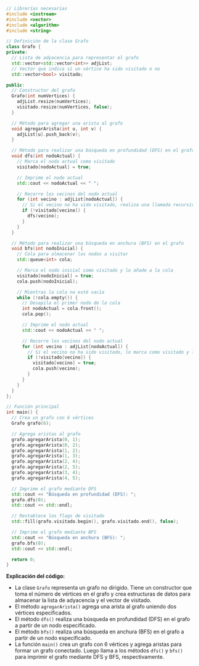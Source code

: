 ```c++
// Librerías necesarias
#include <iostream>
#include <vector>
#include <algorithm>
#include <string>

// Definición de la clase Grafo
class Grafo {
private:
  // Lista de adyacencia para representar el grafo
  std::vector<std::vector<int>> adjList;
  // Vector que indica si un vértice ha sido visitado o no
  std::vector<bool> visitado;

public:
  // Constructor del grafo
  Grafo(int numVertices) {
    adjList.resize(numVertices);
    visitado.resize(numVertices, false);
  }

  // Método para agregar una arista al grafo
  void agregarArista(int u, int v) {
    adjList[u].push_back(v);
  }

  // Método para realizar una búsqueda en profundidad (DFS) en el grafo
  void dfs(int nodoActual) {
    // Marca el nodo actual como visitado
    visitado[nodoActual] = true;

    // Imprime el nodo actual
    std::cout << nodoActual << " ";

    // Recorre los vecinos del nodo actual
    for (int vecino : adjList[nodoActual]) {
      // Si el vecino no ha sido visitado, realiza una llamada recursiva a dfs()
      if (!visitado[vecino]) {
        dfs(vecino);
      }
    }
  }

  // Método para realizar una búsqueda en anchura (BFS) en el grafo
  void bfs(int nodoInicial) {
    // Cola para almacenar los nodos a visitar
    std::queue<int> cola;

    // Marca el nodo inicial como visitado y lo añade a la cola
    visitado[nodoInicial] = true;
    cola.push(nodoInicial);

    // Mientras la cola no esté vacía
    while (!cola.empty()) {
      // Desapila el primer nodo de la cola
      int nodoActual = cola.front();
      cola.pop();

      // Imprime el nodo actual
      std::cout << nodoActual << " ";

      // Recorre los vecinos del nodo actual
      for (int vecino : adjList[nodoActual]) {
        // Si el vecino no ha sido visitado, lo marca como visitado y lo añade a la cola
        if (!visitado[vecino]) {
          visitado[vecino] = true;
          cola.push(vecino);
        }
      }
    }
  }
};

// Función principal
int main() {
  // Crea un grafo con 6 vértices
  Grafo grafo(6);

  // Agrega aristas al grafo
  grafo.agregarArista(0, 1);
  grafo.agregarArista(0, 2);
  grafo.agregarArista(1, 2);
  grafo.agregarArista(1, 3);
  grafo.agregarArista(2, 4);
  grafo.agregarArista(2, 5);
  grafo.agregarArista(3, 4);
  grafo.agregarArista(4, 5);

  // Imprime el grafo mediante DFS
  std::cout << "Búsqueda en profundidad (DFS): ";
  grafo.dfs(0);
  std::cout << std::endl;

  // Restablece los flags de visitado
  std::fill(grafo.visitado.begin(), grafo.visitado.end(), false);

  // Imprime el grafo mediante BFS
  std::cout << "Búsqueda en anchura (BFS): ";
  grafo.bfs(0);
  std::cout << std::endl;

  return 0;
}
```

**Explicación del código:**

* La clase `Grafo` representa un grafo no dirigido. Tiene un constructor que toma el número de vértices en el grafo y crea estructuras de datos para almacenar la lista de adyacencia y el vector de visitado.
* El método `agregarArista()` agrega una arista al grafo uniendo dos vértices especificados.
* El método `dfs()` realiza una búsqueda en profundidad (DFS) en el grafo a partir de un nodo especificado.
* El método `bfs()` realiza una búsqueda en anchura (BFS) en el grafo a partir de un nodo especificado.
* La función `main()` crea un grafo con 6 vértices y agrega aristas para formar un grafo conectado. Luego llama a los métodos `dfs()` y `bfs()` para imprimir el grafo mediante DFS y BFS, respectivamente.